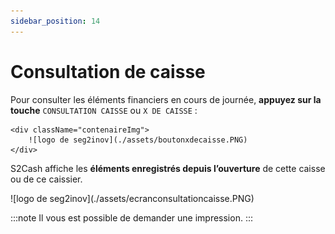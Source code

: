 ```yaml
---
sidebar_position: 14
---
```


# Consultation de caisse

Pour consulter les éléments financiers en cours de journée, **appuyez sur la touche** ```CONSULTATION CAISSE``` ou ```X DE CAISSE``` :

    <div className="contenaireImg">
        ![logo de seg2inov](./assets/boutonxdecaisse.PNG) 
    </div>

S2Cash affiche les **éléments enregistrés depuis l’ouverture** de cette caisse ou de ce caissier.

<div className="contenaireImg">
        ![logo de seg2inov](./assets/ecranconsultationcaisse.PNG) 
    </div>


:::note
Il vous est possible de demander une impression.
:::